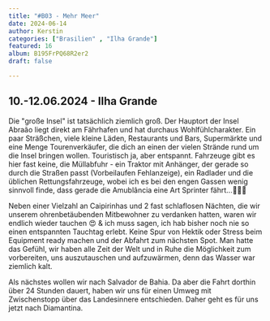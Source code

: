 ```yaml
---
title: "#B03 - Mehr Meer"
date: 2024-06-14
author: Kerstin
categories: ["Brasilien" , "Ilha Grande"]
featured: 16
album: B195FrPQ68R2er2
draft: false

---
```


## 10.-12.06.2024 - Ilha Grande

Die "große Insel" ist tatsächlich ziemlich groß. Der Hauptort der Insel Abraão liegt direkt am Fährhafen und hat durchaus Wohlfühlcharakter. Ein paar Sträßchen, viele kleine Läden, Restaurants und Bars, Supermärkte und eine Menge Tourenverkäufer, die dich an einen der vielen Strände rund um die Insel bringen wollen. Touristisch ja, aber entspannt. Fahrzeuge gibt es hier fast keine, die Müllabfuhr - ein Traktor mit Anhänger, der gerade so durch die Straßen passt (Vorbeilaufen Fehlanzeige), ein Radlader und die üblichen Rettungsfahrzeuge, wobei ich es bei den engen Gassen wenig sinnvoll finde, dass gerade die Amublância eine Art Sprinter fährt...🤷🏻‍♀️

Neben einer Vielzahl an Caipirinhas und 2 fast schlaflosen Nächten, die wir unserem ohrenbetäubenden Mitbewohner zu verdanken hatten, waren wir endlich wieder tauchen 😍 & ich muss sagen, ich hab bisher noch nie so einen entspannten Tauchtag erlebt. Keine Spur von Hektik oder Stress beim Equipment ready machen und der Abfahrt zum nächsten Spot. Man hatte das Gefühl, wir haben alle Zeit der Welt und in Ruhe die Möglichkeit zum vorbereiten, uns auszutauschen und aufzuwärmen, denn das Wasser war ziemlich kalt. 

Als nächstes wollen wir nach Salvador de Bahia. Da aber die Fahrt dorthin über 24 Stunden dauert, haben wir uns für einen Umweg mit Zwischenstopp über das Landesinnere entschieden. Daher geht es für uns jetzt nach Diamantina.